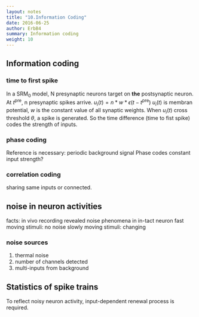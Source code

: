 ```yaml
---
layout: notes
title: "10.Information Coding"
date: 2016-06-25
author: ErbB4
summary: Information coding
weight: 10
---
```



## Information coding

### time to first spike

In a $\mathrm{SRM_0}$ model, N presynaptic neurons target on **the** postsynaptic neuron. At $t^\mathrm{pre}$, n presynaptic spikes arrive.
$u_i(t)=n*w*\epsilon(t-t^\mathrm{pre})$
$u_i(t)$ is membran potential, $w$ is the constant value of all synaptic weights.
When $u_i(t)$ cross threshold $\theta$, a spike is generated.
So the time difference (time to fist spike) codes the strength of inputs.

### phase coding

Reference is necessary: periodic background signal
Phase codes constant input strength?

### correlation coding

sharing same inputs or connected.

## noise in neuron activities

facts:
in vivo recording revealed noise phenomena in in-tact neuron
fast moving stimuli: no noise
slowly moving stimuli: changing

### noise sources

1. thermal noise
2. number of channels detected
3. multi-inputs from background

## Statistics of spike trains

To reflect noisy neuron activity, input-dependent renewal process is required.
 
